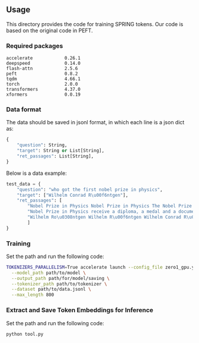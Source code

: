 ## Usage
This directory provides the code for training SPRING tokens. Our code is based on the original code in PEFT.

### Required packages
```
accelerate            0.26.1
deepspeed             0.14.0
flash-attn            2.5.6
peft                  0.8.2
tqdm                  4.66.1
torch                 2.0.0
transformers          4.37.0
xformers              0.0.19
```

### Data format
The data should be saved in jsonl format, in which each line is a json dict as:
```python
{
    "question": String,
    "target": String or List[String],
    "ret_passages": List[String],
}
```
Below is a data example:
```python
test_data = {
    "question": "who got the first nobel prize in physics", 
    "target": ["Wilhelm Conrad R\u00f6ntgen"], 
    "ret_passages": [
        "Nobel Prize in Physics Nobel Prize in Physics The Nobel Prize in Physics () is a yearly award given by the Royal Swedish Academy of Sciences for those who have made the most outstanding contributions for mankind in the field of physics. It is one of the five Nobel Prizes established by the will of Alfred Nobel in 1895 and awarded since 1901; the others being the Nobel Prize in Chemistry, Nobel Prize in Literature, Nobel Peace Prize, and Nobel Prize in Physiology or Medicine. The first Nobel Prize in Physics was awarded to physicist Wilhelm R\u00f6ntgen in recognition of the extraordinary services he", 
        "Nobel Prize in Physics receive a diploma, a medal and a document confirming the prize amount. Nobel Prize in Physics The Nobel Prize in Physics () is a yearly award given by the Royal Swedish Academy of Sciences for those who have made the most outstanding contributions for mankind in the field of physics. It is one of the five Nobel Prizes established by the will of Alfred Nobel in 1895 and awarded since 1901; the others being the Nobel Prize in Chemistry, Nobel Prize in Literature, Nobel Peace Prize, and Nobel Prize in Physiology or Medicine. The first Nobel Prize in Physics was", 
        "Wilhelm Ro\u0308ntgen Wilhelm R\u00f6ntgen Wilhelm Conrad R\u00f6ntgen (; ; 27 March 1845 \u2013 10 February 1923) was a German mechanical engineer and physicist, who, on 8 November 1895, produced and detected electromagnetic radiation in a wavelength range known as X-rays or R\u00f6ntgen rays, an achievement that earned him the first Nobel Prize in Physics in 1901. In honour of his accomplishments, in 2004 the International Union of Pure and Applied Chemistry (IUPAC) named element 111, roentgenium, a radioactive element with multiple unstable isotopes, after him. Born to a German father and a Dutch mother, R\u00f6ntgen attended high school in Utrecht, Netherlands. In", 
        ]
}
```

### Training
Set the path and run the following code:
```bash
TOKENIZERS_PARALLELISM=True accelerate launch --config_file zero1_gpu.yml finetune_spring_tuning.py \
  --model_path path/to/model \
  --output_path path/for/model/saving \
  --tokenizer_path path/to/tokenizer \
  --dataset path/to/data.jsonl \
  --max_length 800
```

### Extract and Save Token Embeddings for Inference
Set the path and run the following code:
```bash
python tool.py
```
